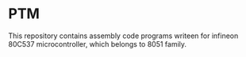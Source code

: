 # PTM

This repository contains assembly code programs writeen for infineon 80C537 microcontroller,
which belongs to 8051 family. 
